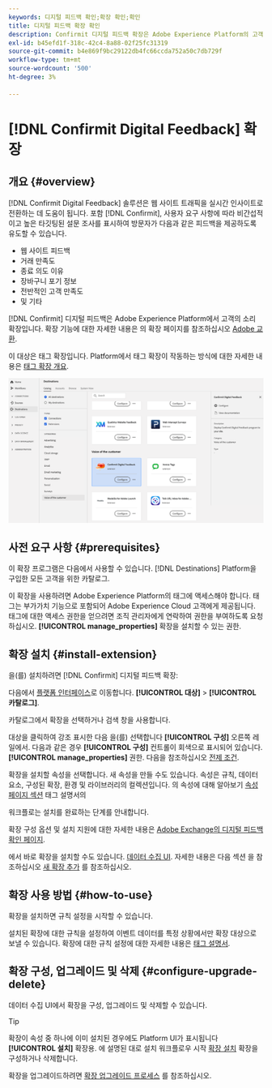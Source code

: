 ```yaml
---
keywords: 디지털 피드백 확인;확장 확인;확인
title: 디지털 피드백 확장 확인
description: Confirmit 디지털 피드백 확장은 Adobe Experience Platform의 고객 대상 음성입니다. 확장 기능에 대한 자세한 내용은 Adobe Exchange의 확장 페이지를 참조하십시오.
exl-id: b45efd1f-318c-42c4-8a88-02f25fc31319
source-git-commit: b4e869f9bc29122db4fc66ccda752a50c7db729f
workflow-type: tm+mt
source-wordcount: '500'
ht-degree: 3%

---
```


# [!DNL Confirmit Digital Feedback] 확장

## 개요 {#overview}

[!DNL Confirmit Digital Feedback] 솔루션은 웹 사이트 트래픽을 실시간 인사이트로 전환하는 데 도움이 됩니다. 포함 [!DNL Confirmit], 사용자 요구 사항에 따라 비간섭적이고 높은 타깃팅된 설문 조사를 표시하여 방문자가 다음과 같은 피드백을 제공하도록 유도할 수 있습니다.

* 웹 사이트 피드백
* 거래 만족도
* 종료 의도 이유
* 장바구니 포기 정보
* 전반적인 고객 만족도
* 및 기타

[!DNL Confirmit] 디지털 피드백은 Adobe Experience Platform에서 고객의 소리 확장입니다. 확장 기능에 대한 자세한 내용은 의 확장 페이지를 참조하십시오 [Adobe 교환](https://exchange.adobe.com/experiencecloud.details.103247.confirmit-digital-feedback-for-adobe-launch.html).

이 대상은 태그 확장입니다. Platform에서 태그 확장이 작동하는 방식에 대한 자세한 내용은 [태그 확장 개요](../launch-extensions/overview.md).

![디지털 피드백 확장 확인](../../assets/catalog/voice/confirmit-digital-feedback/catalog.png)

## 사전 요구 사항 {#prerequisites}

이 확장 프로그램은 다음에서 사용할 수 있습니다. [!DNL Destinations] Platform을 구입한 모든 고객을 위한 카탈로그.

이 확장을 사용하려면 Adobe Experience Platform의 태그에 액세스해야 합니다. 태그는 부가가치 기능으로 포함되어 Adobe Experience Cloud 고객에게 제공됩니다. 태그에 대한 액세스 권한을 얻으려면 조직 관리자에게 연락하여 권한을 부여하도록 요청하십시오. **[!UICONTROL manage_properties]** 확장을 설치할 수 있는 권한.

## 확장 설치 {#install-extension}

을(를) 설치하려면 [!DNL Confirmit] 디지털 피드백 확장:

다음에서 [플랫폼 인터페이스](https://platform.adobe.com/)로 이동합니다. **[!UICONTROL 대상]** > **[!UICONTROL 카탈로그]**.

카탈로그에서 확장을 선택하거나 검색 창을 사용합니다.

대상을 클릭하여 강조 표시한 다음 을(를) 선택합니다 **[!UICONTROL 구성]** 오른쪽 레일에서. 다음과 같은 경우 **[!UICONTROL 구성]** 컨트롤이 회색으로 표시되어 있습니다. **[!UICONTROL manage_properties]** 권한. 다음을 참조하십시오 [전제 조건](#prerequisites).

확장을 설치할 속성을 선택합니다. 새 속성을 만들 수도 있습니다. 속성은 규칙, 데이터 요소, 구성된 확장, 환경 및 라이브러리의 컬렉션입니다. 의 속성에 대해 알아보기 [속성 페이지 섹션](../../../tags/ui/administration/companies-and-properties.md#properties-page) 태그 설명서의

워크플로는 설치를 완료하는 단계를 안내합니다.

확장 구성 옵션 및 설치 지원에 대한 자세한 내용은 [Adobe Exchange의 디지털 피드백 확인 페이지](https://exchange.adobe.com/experiencecloud.details.103247.confirmit-digital-feedback-for-adobe-launch.html).

에서 바로 확장을 설치할 수도 있습니다. [데이터 수집 UI](https://experience.adobe.com/#/data-collection/). 자세한 내용은 다음 섹션 을 참조하십시오 [새 확장 추가](../../../tags/ui/managing-resources/extensions/overview.md#add-a-new-extension) 를 참조하십시오.

## 확장 사용 방법 {#how-to-use}

확장을 설치하면 규칙 설정을 시작할 수 있습니다.

설치된 확장에 대한 규칙을 설정하여 이벤트 데이터를 특정 상황에서만 확장 대상으로 보낼 수 있습니다. 확장에 대한 규칙 설정에 대한 자세한 내용은 [태그 설명서](../../../tags/ui/managing-resources/rules.md).

## 확장 구성, 업그레이드 및 삭제 {#configure-upgrade-delete}

데이터 수집 UI에서 확장을 구성, 업그레이드 및 삭제할 수 있습니다.

>[!TIP]
>
>확장이 속성 중 하나에 이미 설치된 경우에도 Platform UI가 표시됩니다 **[!UICONTROL 설치]** 확장용. 에 설명된 대로 설치 워크플로우 시작 [확장 설치](#install-extension) 확장을 구성하거나 삭제합니다.

확장을 업그레이드하려면 [확장 업그레이드 프로세스](../../../tags/ui/managing-resources/extensions/extension-upgrade.md) 를 참조하십시오.
